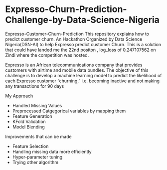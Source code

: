 # Expresso-Churn-Prediction-Challenge-by-Data-Science-Nigeria
Expresso-Customer-Churn-Prediction
This repository explains how to predict customer churn. An Hackathon Organized by Data Science Nigeria(DSN-AI) to help Expresso predict customer Churn. This is a solution that could have landed me the 22nd positon , log_loss of 0.247107562 on Zindi where the competition was hosted. 

Expresso is an African telecommunications company that provides customers with airtime and mobile data bundles. The objective of this challenge is to develop a machine learning model to predict the likelihood of each Expresso customer “churning,” i.e. becoming inactive and not making any transactions for 90 days

My Approach
- Handled Missing Values
- Preprocessed Catgegorical variables by mapping them
- Feature Generation
- KFold Validation
- Model Blending

Improvements that can be made
- Feature Selection
- Handling missing data more efficiently
- Hyper-parameter tuning
- Trying other algorithm
